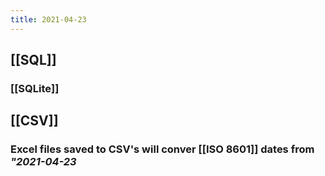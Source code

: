 ```yaml
---
title: 2021-04-23
---
```


## [[SQL]]
### [[SQLite]]
## [[CSV]]
### Excel files saved to CSV's will conver [[ISO 8601]] dates from _"2021-04-23_
